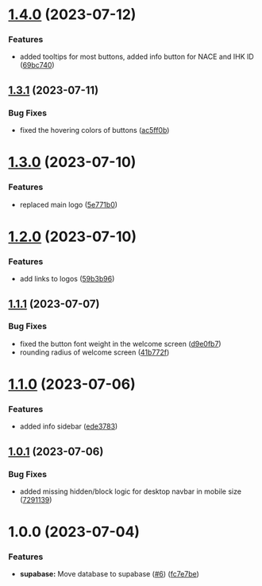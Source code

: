 # [1.4.0](https://github.com/technologiestiftung/ihk-vis/compare/v1.3.1...v1.4.0) (2023-07-12)


### Features

* added tooltips for most buttons, added info button for NACE and IHK ID ([69bc740](https://github.com/technologiestiftung/ihk-vis/commit/69bc7407933645bc384300b780d750d0a37c5f06))

## [1.3.1](https://github.com/technologiestiftung/ihk-vis/compare/v1.3.0...v1.3.1) (2023-07-11)


### Bug Fixes

* fixed the hovering colors of buttons ([ac5ff0b](https://github.com/technologiestiftung/ihk-vis/commit/ac5ff0b42a4b13b307c03b85edf639c9bbf0ee98))

# [1.3.0](https://github.com/technologiestiftung/ihk-vis/compare/v1.2.0...v1.3.0) (2023-07-10)


### Features

* replaced main logo ([5e771b0](https://github.com/technologiestiftung/ihk-vis/commit/5e771b04b6053c8f9e33a061e05bd70a0205eb59))

# [1.2.0](https://github.com/technologiestiftung/ihk-vis/compare/v1.1.1...v1.2.0) (2023-07-10)


### Features

* add links to logos ([59b3b96](https://github.com/technologiestiftung/ihk-vis/commit/59b3b96dc07352d334628b77cde403012baeac53))

## [1.1.1](https://github.com/technologiestiftung/ihk-vis/compare/v1.1.0...v1.1.1) (2023-07-07)


### Bug Fixes

* fixed the button font weight in the welcome screen ([d9e0fb7](https://github.com/technologiestiftung/ihk-vis/commit/d9e0fb738f849003374b0f628e28d047bf5ae642))
* rounding radius of welcome screen ([41b772f](https://github.com/technologiestiftung/ihk-vis/commit/41b772ff49a76f5ad289c76a6c47c8efd9a1db2e))

# [1.1.0](https://github.com/technologiestiftung/ihk-vis/compare/v1.0.1...v1.1.0) (2023-07-06)


### Features

* added info sidebar ([ede3783](https://github.com/technologiestiftung/ihk-vis/commit/ede378379af6f31dc290295f8407af3d60075582))

## [1.0.1](https://github.com/technologiestiftung/ihk-vis/compare/v1.0.0...v1.0.1) (2023-07-06)


### Bug Fixes

* added missing hidden/block logic for desktop navbar in mobile size ([7291139](https://github.com/technologiestiftung/ihk-vis/commit/729113942d6e8fcf76c96490643f875a4f772bcf))

# 1.0.0 (2023-07-04)


### Features

* **supabase:** Move database to supabase ([#6](https://github.com/technologiestiftung/ihk-vis/issues/6)) ([fc7e7be](https://github.com/technologiestiftung/ihk-vis/commit/fc7e7be8fa110f357a3651fd0782bf02c89417bf))
